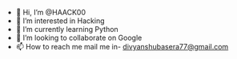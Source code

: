 - 👋 Hi, I’m @HAACK00
- 👀 I’m interested in Hacking
- 🌱 I’m currently learning Python
- 💞️ I’m looking to collaborate on Google
- 📫 How to reach me  mail me in- divyanshubasera77@gmail.com

<!---
HAACK00/HAACK00 is a ✨ special ✨ repository because its `README.md` (this file) appears on your GitHub profile.
You can click the Preview link to take a look at your changes.
--->
